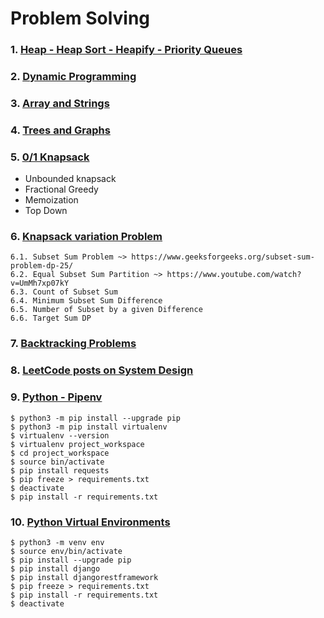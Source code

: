 # Problem Solving

### 1. [Heap - Heap Sort - Heapify - Priority Queues](Heap/README.md)
### 2. [Dynamic Programming](Dynamic_Programming/README.md)
### 3. [Array and Strings](Arrays_and_Strings/README.md)
### 4. [Trees and Graphs](Trees_and_Graphs/README.md)
### 5. [0/1 Knapsack](01-knapsack-problem.py)
* Unbounded knapsack 
* Fractional Greedy
* Memoization
* Top Down
### 6. [Knapsack variation Problem](6-type-knapsack-problem.py)

    6.1. Subset Sum Problem ~> https://www.geeksforgeeks.org/subset-sum-problem-dp-25/
    6.2. Equal Subset Sum Partition ~> https://www.youtube.com/watch?v=UmMh7xp07kY
    6.3. Count of Subset Sum
    6.4. Minimum Subset Sum Difference
    6.5. Number of Subset by a given Difference
    6.6. Target Sum DP
### 7. [Backtracking Problems](https://leetcode.com/discuss/interview-question/1098081/Famous-Backtracking-Problems)
### 8. [LeetCode posts on System Design](https://leetcode.com/discuss/interview-question/1140451/helpful-list-of-leetcode-posts-on-system-design-at-facebook-google-amazon-uber-microsoft)
### 9. [Python - Pipenv](https://docs.python-guide.org/dev/virtualenvs/)
```shell
$ python3 -m pip install --upgrade pip
$ python3 -m pip install virtualenv
$ virtualenv --version
$ virtualenv project_workspace
$ cd project_workspace
$ source bin/activate
$ pip install requests
$ pip freeze > requirements.txt
$ deactivate
$ pip install -r requirements.txt
```
### 10. [Python Virtual Environments](https://docs.python.org/3/library/venv.html)
```shell
$ python3 -m venv env
$ source env/bin/activate
$ pip install --upgrade pip
$ pip install django
$ pip install djangorestframework
$ pip freeze > requirements.txt
$ pip install -r requirements.txt
$ deactivate
```